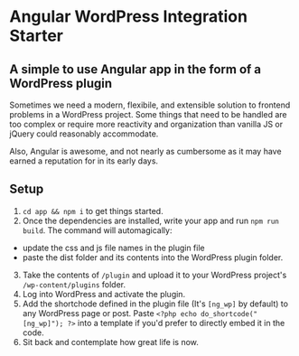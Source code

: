 # Angular WordPress Integration Starter

## A simple to use Angular app in the form of a WordPress plugin

Sometimes we need a modern, flexibile, and extensible solution to frontend problems in a WordPress project. Some things that need to be handled are too complex or require more reactivity and organization than vanilla JS or jQuery could reasonably accommodate.

Also, Angular is awesome, and not nearly as cumbersome as it may have earned a reputation for in its early days.

## Setup

1. `cd app && npm i` to get things started.
2. Once the dependencies are installed, write your app and run `npm run build`. The command will automagically:
  - update the css and js file names in the plugin file
  - paste the dist folder and its contents into the WordPress plugin folder.
3. Take the contents of `/plugin` and upload it to your WordPress project's `/wp-content/plugins` folder.
4. Log into WordPress and activate the plugin.
5. Add the shortchode defined in the plugin file (It's `[ng_wp]` by default) to any WordPress page  or post. Paste `<?php echo do_shortcode("[ng_wp]"); ?>` into a template if you'd prefer to directly embed it in the code.
6. Sit back and contemplate how great life is now.